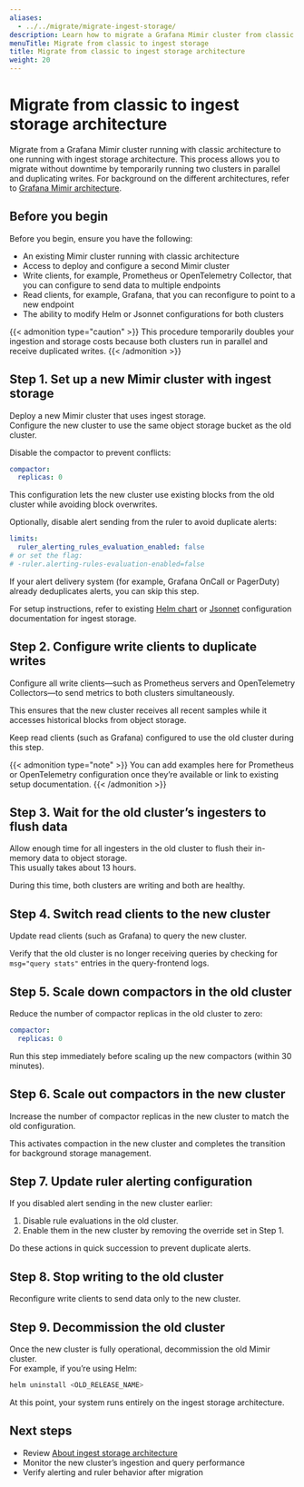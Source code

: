 ```yaml
---
aliases:
  - ../../migrate/migrate-ingest-storage/
description: Learn how to migrate a Grafana Mimir cluster from classic architecture to ingest storage architecture with no downtime.
menuTitle: Migrate from classic to ingest storage
title: Migrate from classic to ingest storage architecture
weight: 20
---
```


# Migrate from classic to ingest storage architecture

Migrate from a Grafana Mimir cluster running with classic architecture to one running with ingest storage architecture. This process allows you to migrate without downtime by temporarily running two clusters in parallel and duplicating writes. For background on the different architectures, refer to [Grafana Mimir architecture](https://grafana.com/docs/mimir/<MIMIR_VERSION>/get-started/about-grafana-mimir-architecture/).

## Before you begin

Before you begin, ensure you have the following:

- An existing Mimir cluster running with classic architecture
- Access to deploy and configure a second Mimir cluster
- Write clients, for example, Prometheus or OpenTelemetry Collector, that you can configure to send data to multiple endpoints
- Read clients, for example, Grafana, that you can reconfigure to point to a new endpoint
- The ability to modify Helm or Jsonnet configurations for both clusters

{{< admonition type="caution" >}}
This procedure temporarily doubles your ingestion and storage costs because both clusters run in parallel and receive duplicated writes.
{{< /admonition >}}

## Step 1. Set up a new Mimir cluster with ingest storage

Deploy a new Mimir cluster that uses ingest storage.  
Configure the new cluster to use the same object storage bucket as the old cluster.

Disable the compactor to prevent conflicts:

```yaml
compactor:
  replicas: 0
```

This configuration lets the new cluster use existing blocks from the old cluster while avoiding block overwrites.

Optionally, disable alert sending from the ruler to avoid duplicate alerts:

```yaml
limits:
  ruler_alerting_rules_evaluation_enabled: false
# or set the flag:
# -ruler.alerting-rules-evaluation-enabled=false
```

If your alert delivery system (for example, Grafana OnCall or PagerDuty) already deduplicates alerts, you can skip this step.

For setup instructions, refer to existing [Helm chart](https://grafana.com/docs/helm-charts/mimir-distributed/latest/run-production-environment-with-helm/) or [Jsonnet](https://grafana.com/docs/mimir/<MIMIR_VERSION>/set-up/jsonnet/configure-ingest-storage/) configuration documentation for ingest storage.

## Step 2. Configure write clients to duplicate writes

Configure all write clients—such as Prometheus servers and OpenTelemetry Collectors—to send metrics to both clusters simultaneously.

This ensures that the new cluster receives all recent samples while it accesses historical blocks from object storage.

Keep read clients (such as Grafana) configured to use the old cluster during this step.

{{< admonition type="note" >}}
You can add examples here for Prometheus or OpenTelemetry configuration once they’re available or link to existing setup documentation.
{{< /admonition >}}

## Step 3. Wait for the old cluster’s ingesters to flush data

Allow enough time for all ingesters in the old cluster to flush their in-memory data to object storage.  
This usually takes about 13 hours.

During this time, both clusters are writing and both are healthy.

## Step 4. Switch read clients to the new cluster

Update read clients (such as Grafana) to query the new cluster.

Verify that the old cluster is no longer receiving queries by checking for `msg="query stats"` entries in the query-frontend logs.

## Step 5. Scale down compactors in the old cluster

Reduce the number of compactor replicas in the old cluster to zero:

```yaml
compactor:
  replicas: 0
```

Run this step immediately before scaling up the new compactors (within 30 minutes).

## Step 6. Scale out compactors in the new cluster

Increase the number of compactor replicas in the new cluster to match the old configuration.

This activates compaction in the new cluster and completes the transition for background storage management.

## Step 7. Update ruler alerting configuration

If you disabled alert sending in the new cluster earlier:

1. Disable rule evaluations in the old cluster.
2. Enable them in the new cluster by removing the override set in Step 1.

Do these actions in quick succession to prevent duplicate alerts.

## Step 8. Stop writing to the old cluster

Reconfigure write clients to send data only to the new cluster.

## Step 9. Decommission the old cluster

Once the new cluster is fully operational, decommission the old Mimir cluster.  
For example, if you’re using Helm:

```sh
helm uninstall <OLD_RELEASE_NAME>
```

At this point, your system runs entirely on the ingest storage architecture.

## Next steps

- Review [About ingest storage architecture](https://grafana.com/docs/mimir/<MIMIR_VERSION>/get-started/about-grafana-mimir-architecture/about-ingest-storage-architecture/)
- Monitor the new cluster’s ingestion and query performance
- Verify alerting and ruler behavior after migration
